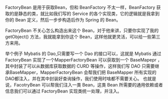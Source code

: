 FactoryBean 是用于获取Bean，但和 BeanFactory 不太一样，BeanFactory 获取的是静态的类，就比如我们写的 Service 的各个实现类，它的逻辑就是我拿到你的 Bean 定义，然后一步步构造后作为 Spring 的 Bean。

FactoryBean 不关心怎么构造出来这个 Bean，对于他来讲，只要你实现了我的 getObject() 方法，我就能拿到你这个 Bean，这样他就更灵活，可以给一些第三方来用。

举个例子 Mybatis 的 Dao,只需要写一个 Dao 的接口可以，这就是 Mybatis 通过 FactoryBean 实现了一个MapperFactoryBean 可以获取到一个 BaseMapepr ，其中封装了可以从数据库获取数据的 CURD 等操作，这样我们写 DAO 只需要继承BaseMapper，MapperFactoryBean 会帮我们把 BaseMapper 所有实现的DAO都注入，并在其中封装好查询操作，我们使用时啥都不需要关心。 也就是说，FacotryBean 可以帮我们注入一类 Bean，这类 Bean 所需要的通用依赖或者信息我们可以通过 FactoryBean 实现类统一处理，并注入。